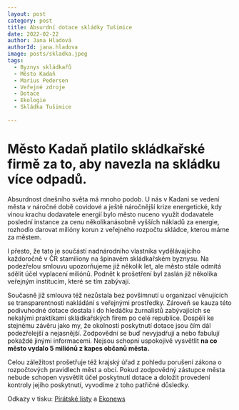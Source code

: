 ```yaml
---
layout: post
category: post
title: Absurdní dotace skládky Tušimice 
date: 2022-02-22
author: Jana Hladová
authorId: jana.hladova
image: posts/skladka.jpeg
tags:
  - Byznys skládkařů
  - Město Kadaň
  - Marius Pedersen
  - Veřejné zdroje
  - Dotace
  - Ekologie
  - Skládka Tušimice
 
---
```


# Město Kadaň platilo skládkařské firmě za to, aby navezla na skládku více odpadů.

Absurdnost dnešního světa má mnoho podob. U nás v Kadani se vedení města v náročné době covidové a ještě náročnější krize energetické, kdy vinou krachu dodavatele energií bylo město nuceno využít dodavatele poslední instance za cenu několikanásobně vyšších nákladů za energie, rozhodlo darovat milióny korun z veřejného rozpočtu skládce, kterou máme za městem. 

I přesto, že tato je součástí nadnárodního vlastníka vydělávajícího každoročně v ČR stamiliony na špinavém skládkařském byznysu. Na podezřelou smlouvu upozorňujeme již několik let, ale město stále odmítá sdělit účel vyplacení miliónů. Podnět k prošetření byl zaslán již několika veřejným institucím, které se tím zabývají. 

Současně již smlouva též nezůstala bez povšimnutí u organizací věnujících se transparentnosti nakládání s veřejnými prostředky. Zároveň se kauza této podivuhodné dotace dostala i do hledáčku žurnalistů zabývajících se nekalými praktikami skládkařských firem po celé republice. 
Dospěli ke stejnému závěru jako my, že okolnosti poskytnutí dotace jsou čím dál podezřelejší a nejasnější. 
Zodpovědní se buď nevyjadřují a nebo fabulují pokaždé jinými informacemi. Nejsou schopni uspokojivě vysvětlit **na co město vydalo 5 miliónů z kapes občanů města.** 

Celou záležitost prošetřuje též krajský úřad z pohledu porušení zákona o rozpočtových pravidlech měst a obcí. Pokud zodpovědný zástupce města nebude schopen vysvětlit  účel poskytnutí dotace a doložit provedení kontroly jejího poskytnutí, vyvodíme z toho patřičné důsledky.


Odkazy v tisku:
[Pirátské listy](https://www.piratskelisty.cz/clanek-4143-pirati-kadan-mesto-dotuje-miliony-spinavy-byznys-skladkaru?fbclid=IwAR2KOyrY17kHGRLJZEro0w0Kc5mShPHgkW34KliNQk_YRHGBhXy0nlx1YnM) a [Ekonews](https://www.ekonews.cz/mesto-platilo-skladkarske-firme-za-to-aby-navezla-vice-odpadu-na-skladku-2/?fbclid=IwAR07RGwMLnTH_9Yh4iei9WhXMB1KMbLv7afin3fB9Hkvfgg2OqIlJyPuc6s)




